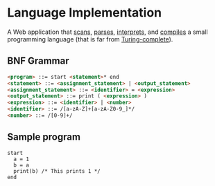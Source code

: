 # Language Implementation

A Web application that [scans](https://en.wikipedia.org/wiki/Lexical_analysis), [parses](https://en.wikipedia.org/wiki/Parsing), [interprets](https://en.wikipedia.org/wiki/Interpreter_(computing)), and [compiles](https://en.wikipedia.org/wiki/Compiler) a small programming language (that is far from [Turing-complete](https://simple.wikipedia.org/wiki/Turing_complete)).

## BNF Grammar

```html <!-- The grammar is not really html, but this makes the angle brackets render correctly. -->
<program> ::= start <statement>* end
<statement> ::= <assignment_statement> | <output_statement>
<assignment_statement> ::= <identifier> = <expression>
<output_statement> ::= print ( <expression> )
<expression> ::= <identifier> | <number>
<identifier> ::= /[a-zA-Z]+[a-zA-Z0-9_]*/
<number> ::= /[0-9]+/
```

## Sample program

```
start
  a = 1
  b = a
  print(b) /* This prints 1 */
end
```
